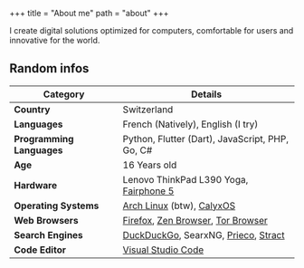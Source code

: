 +++
title = "About me"
path = "about"
+++

I create digital solutions optimized for computers, comfortable for users and innovative for the world.

## Random infos

| Category | Details |
|----------|---------|
| **Country** | Switzerland |
| **Languages** | French (Natively), English (I try) |
| **Programming Languages** | Python, Flutter (Dart), JavaScript, PHP, Go, C# |
| **Age** | 16 Years old |
| **Hardware** | Lenovo ThinkPad L390 Yoga, [Fairphone 5](https://fairphone.com) |
| **Operating Systems** | [Arch Linux](https://archlinux.org/) (btw), [CalyxOS](https://calyxos.org/) |
| **Web Browsers** | [Firefox](https://firefox.com), [Zen Browser](https://zen-browser.app), [Tor Browser](https://www.torproject.org) |
| **Search Engines** | [DuckDuckGo](https://duckduckgo.com), SearxNG, [Prieco](https://prieco.net), [Stract](https://stract.com/) |
| **Code Editor** | [Visual Studio Code](https://code.visualstudio.com) |
